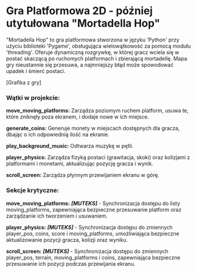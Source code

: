 # Gra Platformowa 2D - później utytułowana "Mortadella Hop"

"Mortadella Hop" to gra platformowa stworzona w języku 'Python' przy użyciu biblioteki 'Pygame', obsługująca wielowątkowość za pomocą modułu 'threading'. Oferuje dynamiczną rozgrywkę, w której gracz wciela się w postać skaczącą po ruchomych platformach i zbierającą mortadellę. Mapa gry nieustannie się przesuwa, a najmniejszy błąd może spowodować upadek i śmierć postaci.


[Grafika z gry]


### Wątki w projekcie:

**move_moving_platforms:** Zarządza poziomym ruchem platform, usuwa te, które zniknęły poza ekranem, i dodaje nowe w ich miejsce.

**generate_coins:** Generuje monety w miejscach dostępnych dla gracza, dbając o ich odpowiednią ilość na ekranie.

**play_background_music:** Odtwarza muzykę w pętli.

**player_physics:** Zarządza fizyką postaci (grawitacja, skoki) oraz kolizjami z platformami i monetami, aktualizując pozycję gracza i wynik.

**scroll_screen:** Zarządza płynnym przewijaniem ekranu w górę.


### Sekcje krytyczne:

**move_moving_platforms:** ***[MUTEKS]*** - Synchronizacja dostępu do listy moving_platforms, zapewniająca bezpieczne przesuwanie platform oraz zarządzanie ich tworzeniem i usuwaniem.

**player_physics:** ***[MUTEKS]*** - Synchronizacja dostępu do zmiennych player_pos, coins, score i moving_platforms, umożliwiająca bezpieczne aktualizowanie pozycji gracza, kolizji oraz wyniku.

**scroll_screen:** ***[MUTEKS]*** - Synchronizacja dostępu do zmiennych player_pos, terrain, moving_platforms i coins, zapewniająca bezpieczne przesuwanie ich pozycji podczas przewijania ekranu.
